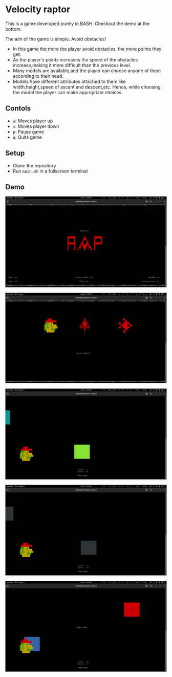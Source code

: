 
# Velocity raptor
This is a game developed purely in BASH. Checkout the demo at the bottom.

The aim of the game is simple. Avoid obstacles!

* In this game the more the player avoid obstacles, the more points they get.
* As the player's points increases the speed of the obstacles increase,making it more difficult than the previous level.
* Many models are available,and the player can choose anyone of them according to their need.
* Models have different attributes attached to them like width,height,speed of ascent and descent,etc. Hence, while choosing the model the player can make appropriate choices.

## Contols

* `w`: Moves player up
* `s`: Moves player down
* `p`: Pause game
* `q`: Quits game

## Setup

* Clone the repository
* Run `main.sh` in a fullscreen terminal

## Demo
![Start screen screenshot](demo/Screenshot&#32;from&#32;2019-07-22&#32;19-30-23.png "Start screen")

![Model selection screenshot](demo/Screenshot&#32;from&#32;2019-07-22&#32;19-30-32.png "Player model selection")

![Walk mode screenshot](demo/Screenshot&#32;from&#32;2019-07-22&#32;19-30-43.png "Walk mode")

![Jump mode screenshot](demo/Screenshot&#32;from&#32;2019-07-22&#32;19-32-05.png "Jump mode")

![Game over screenshot](demo/Screenshot&#32;from&#32;2019-07-22&#32;19-32-13.png "Game over")
